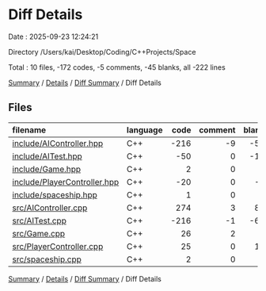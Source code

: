 # Diff Details

Date : 2025-09-23 12:24:21

Directory /Users/kai/Desktop/Coding/C++Projects/Space

Total : 10 files,  -172 codes, -5 comments, -45 blanks, all -222 lines

[Summary](results.md) / [Details](details.md) / [Diff Summary](diff.md) / Diff Details

## Files
| filename | language | code | comment | blank | total |
| :--- | :--- | ---: | ---: | ---: | ---: |
| [include/AIController.hpp](/include/AIController.hpp) | C++ | -216 | -9 | -51 | -276 |
| [include/AITest.hpp](/include/AITest.hpp) | C++ | -50 | 0 | -18 | -68 |
| [include/Game.hpp](/include/Game.hpp) | C++ | 2 | 0 | 0 | 2 |
| [include/PlayerController.hpp](/include/PlayerController.hpp) | C++ | -20 | 0 | -7 | -27 |
| [include/spaceship.hpp](/include/spaceship.hpp) | C++ | 1 | 0 | 0 | 1 |
| [src/AIController.cpp](/src/AIController.cpp) | C++ | 274 | 3 | 81 | 358 |
| [src/AITest.cpp](/src/AITest.cpp) | C++ | -216 | -1 | -65 | -282 |
| [src/Game.cpp](/src/Game.cpp) | C++ | 26 | 2 | 5 | 33 |
| [src/PlayerController.cpp](/src/PlayerController.cpp) | C++ | 25 | 0 | 10 | 35 |
| [src/spaceship.cpp](/src/spaceship.cpp) | C++ | 2 | 0 | 0 | 2 |

[Summary](results.md) / [Details](details.md) / [Diff Summary](diff.md) / Diff Details